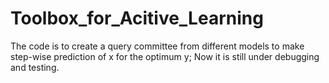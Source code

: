 # Toolbox_for_Acitive_Learning
The code is to create a query committee from different models to make step-wise prediction of x for the optimum y;
Now it is still under debugging and testing.
